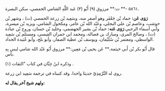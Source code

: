 ٥٨٦١ -** ت:** مرزوق (٩) أَبُو (٣) عَبد اللَّهِ الشامي الحمصي، سكن البصرة.

**رَوَى عَن:** حماد بْن جَعْفَر وهو أصغر منه، وسَعِيد بْن زرعة الحمصي (ت) ، وشهر بْن حوشب، وعاصم بْن علي البجلي، وعَبْد الله بْن عامر، ومكحول الشامي، ويزيد بْن ميسرة، وأبي أسماء الرحبي.**رَوَى عَنه:** حماد بْن بشير الجهضمي، وخليد بْن حسان، وروح بْن عبادة (ت) ، وصالح المري، ومبارك بن فضالة، ومحمد ابن حمران القيسي، ومستلم بْن سَعِيد الواسطي، ومعتمر بْن سُلَيْمان، ويوسف بْن عطية الصفار، وأبو بلج، وأبو عُبَيدة الحداد.

قال أَبُو بكر بْن أَبي خيثمة،** عَن يحيى بْن مَعِين:** مرزوق أَبُو عَبْد الله شامي ليس بِهِ بأس.

وذكره ابنُ حِبَّان في كتاب "الثقات (١) .

روى له التِّرْمِذِيّ حديثا واحدا، وقد كتبناه في ترجمة سَعِيد ابن زرعة.

**ولهم شيخ آخر يقال له:**